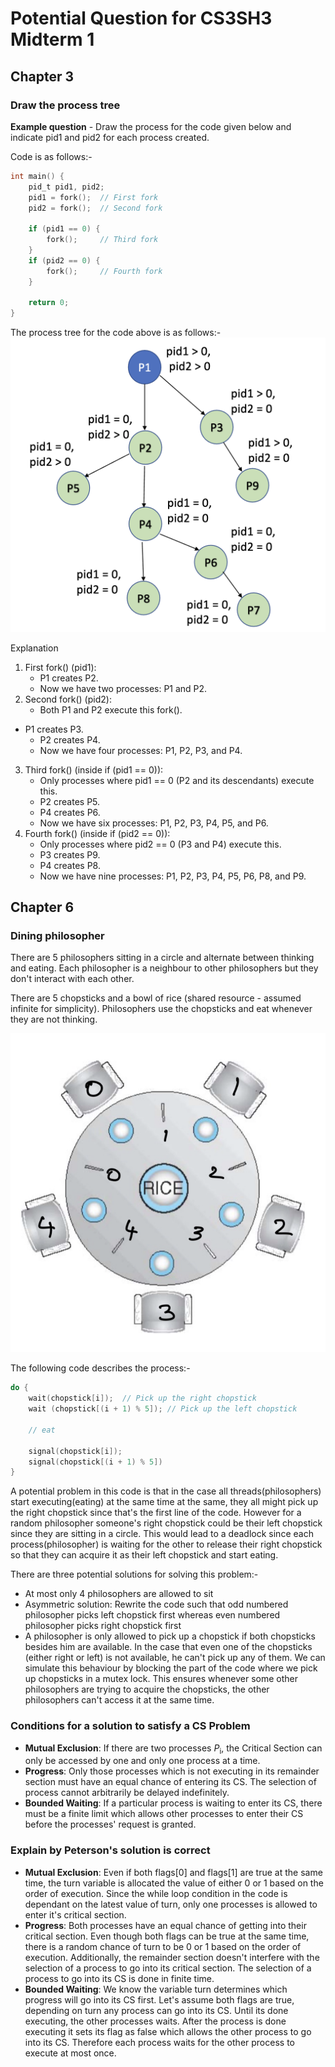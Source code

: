# Potential Question for CS3SH3 Midterm 1

## Chapter 3

### Draw the process tree

**Example question** - Draw the process for the code given below and indicate pid1 and pid2 for each process created.

Code is as follows:-

```c
int main() {
    pid_t pid1, pid2;
    pid1 = fork();  // First fork
    pid2 = fork();  // Second fork

    if (pid1 == 0) {
        fork();     // Third fork
    }
    if (pid2 == 0) {
        fork();     // Fourth fork
    }

    return 0;
}
```

The process tree for the code above is as follows:-
![Process Tree](./potential_q_images/process_tree.png)

Explanation

1. First fork() (pid1):
   - P1 creates P2.
   - Now we have two processes: P1 and P2.
2. Second fork() (pid2):
   - Both P1 and P2 execute this fork().

- P1 creates P3.
  - P2 creates P4.
  - Now we have four processes: P1, P2, P3, and P4.

3.  Third fork() (inside if (pid1 == 0)):
    - Only processes where pid1 == 0 (P2 and its descendants) execute this.
    - P2 creates P5.
    - P4 creates P6.
    - Now we have six processes: P1, P2, P3, P4, P5, and P6.
4.  Fourth fork() (inside if (pid2 == 0)):
    - Only processes where pid2 == 0 (P3 and P4) execute this.
    - P3 creates P9.
    - P4 creates P8.
    - Now we have nine processes: P1, P2, P3, P4, P5, P6, P8, and P9.

## Chapter 6

### Dining philosopher

There are 5 philosophers sitting in a circle and alternate between thinking and eating. Each philosopher is a neighbour to other philosophers but they don't interact with each other.

There are 5 chopsticks and a bowl of rice (shared resource - assumed infinite for simplicity). Philosophers use the chopsticks and eat whenever they are not thinking.

![Dining Philosophers](./potential_q_images/dining-phil.png)

The following code describes the process:-

```c
do {
    wait(chopstick[i]);  // Pick up the right chopstick
    wait (chopstick[(i + 1) % 5]); // Pick up the left chopstick

    // eat

    signal(chopstick[i]);
    signal(chopstick[(i + 1) % 5])
}
```

A potential problem in this code is that in the case all threads(philosophers) start executing(eating) at the same time at the same, they all might pick up the right chopstick since that's the first line of the code. However for a random philosopher someone's right chopstick could be their left chopstick since they are sitting in a circle. This would lead to a deadlock since each process(philosopher) is waiting for the other to release their right chopstick so that they can acquire it as their left chopstick and start eating.

There are three potential solutions for solving this problem:-

- At most only 4 philosophers are allowed to sit
- Asymmetric solution: Rewrite the code such that odd numbered philosopher picks left chopstick first whereas even numbered philosopher picks right chopstick first
- A philosopher is only allowed to pick up a chopstick if both chopsticks besides him are available. In the case that even one of the chopsticks (either right or left) is not available, he can't pick up any of them. We can simulate this behaviour by blocking the part of the code where we pick up chopsticks in a mutex lock. This ensures whenever some other philosophers are trying to acquire the chopsticks, the other philosophers can't access it at the same time.

### Conditions for a solution to satisfy a CS Problem

- **Mutual Exclusion**: If there are two processes $P_{\text{i}}$, the Critical Section can only be accessed by one and only one process at a time.
- **Progress**: Only those processes which is not executing in its remainder section must have an equal chance of entering its CS. The selection of process cannot arbitrarily be delayed indefinitely.
- **Bounded Waiting**: If a particular process is waiting to enter its CS, there must be a finite limit which allows other processes to enter their CS before the processes' request is granted.

### Explain by Peterson's solution is correct

- **Mutual Exclusion**: Even if both flags[0] and flags[1] are true at the same time, the turn variable is allocated the value of either 0 or 1 based on the order of execution. Since the while loop condition in the code is dependant on the latest value of turn, only one processes is allowed to enter it's critical section.
- **Progress**: Both processes have an equal chance of getting into their critical section. Even though both flags can be true at the same time, there is a random chance of turn to be 0 or 1 based on the order of execution. Additionally, the remainder section doesn't interfere with the selection of a process to go into its critical section. The selection of a process to go into its CS is done in finite time.
- **Bounded Waiting**: We know the variable turn determines which progress will go into its CS first. Let's assume both flags are true, depending on turn any process can go into its CS. Until its done executing, the other processes waits. After the process is done executing it sets its flag as false which allows the other process to go into its CS. Therefore each process waits for the other process to execute at most once.
